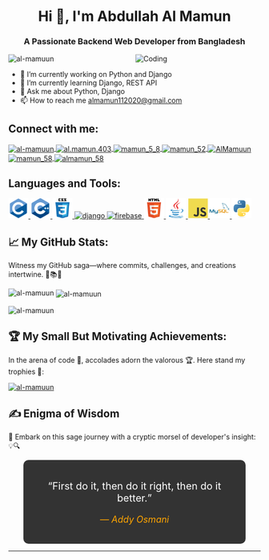 <h1 align="center">Hi 👋, I'm Abdullah Al Mamun</h1>
<h3 align="center">A Passionate Backend Web Developer from Bangladesh</h3>

<img align="right" alt="Coding" width="250" src="https://granroyalleigarape.com.br/wp-content/uploads/2021/05/programmer.gif" style="margin-right: 550">


<p align="left">
  <img src="https://komarev.com/ghpvc/?username=al-mamuun&label=Profile%20views&color=0e75b6&style=flat" alt="al-mamuun" />
</p>

- 🔭 I’m currently working on Python and Django
- 🌱 I’m currently learning Django, REST API
- 💬 Ask me about Python, Django
- 📫 How to reach me almamun112020@gmail.com


## Connect with me:
<p align="left">
  <a href="https://linkedin.com/in/al-mamuun" target="blank">
    <img align="center" src="https://raw.githubusercontent.com/rahuldkjain/github-profile-readme-generator/master/src/images/icons/Social/linked-in-alt.svg" alt="al-mamuun" height="30" width="40" />
  </a>
  <a href="https://fb.com/al.mamun.403" target="blank">
    <img align="center" src="https://raw.githubusercontent.com/rahuldkjain/github-profile-readme-generator/master/src/images/icons/Social/facebook.svg" alt="al.mamun.403" height="30" width="40" />
  </a>
  <a href="https://instagram.com/mamun_5_8" target="blank">
    <img align="center" src="https://raw.githubusercontent.com/rahuldkjain/github-profile-readme-generator/master/src/images/icons/Social/instagram.svg" alt="mamun_5_8" height="30" width="40" />
  </a>
  <a href="https://www.codechef.com/users/mamun_52" target="blank">
    <img align="center" src="https://cdn.jsdelivr.net/npm/simple-icons@3.1.0/icons/codechef.svg" alt="mamun_52" height="30" width="40" />
  </a>
  <a href="https://www.hackerrank.com/profile/AlMamuun" target="blank">
    <img align="center" src="https://raw.githubusercontent.com/rahuldkjain/github-profile-readme-generator/master/src/images/icons/Social/hackerrank.svg" alt="AlMamuun" height="30" width="40" />
  </a>
  <a href="https://codeforces.com/profile/mamun_58" target="blank">
    <img align="center" src="https://raw.githubusercontent.com/rahuldkjain/github-profile-readme-generator/master/src/images/icons/Social/codeforces.svg" alt="mamun_58" height="30" width="40" />
  </a>
  <a href="https://www.leetcode.com/almamun_58" target="blank">
    <img align="center" src="https://raw.githubusercontent.com/rahuldkjain/github-profile-readme-generator/master/src/images/icons/Social/leet-code.svg" alt="almamun_58" height="30" width="40" />
  </a>
</p>

## Languages and Tools:
<p align="left"> 
  <a href="https://www.cprogramming.com/" target="_blank" rel="no-referrer">
    <img src="https://raw.githubusercontent.com/devicons/devicon/master/icons/c/c-original.svg" alt="c" width="40" height="40"/>
  </a> 
  <a href="https://www.w3schools.com/cpp/" target="_blank" rel="noreferrer">
    <img src="https://raw.githubusercontent.com/devicons/devicon/master/icons/cplusplus/cplusplus-original.svg" alt="cplusplus" width="40" height="40"/>
  </a> 
  <a href="https://www.w3schools.com/css/" target="_blank" rel="noreferrer">
    <img src="https://raw.githubusercontent.com/devicons/devicon/master/icons/css3/css3-original-wordmark.svg" alt="css3" width="40" height="40"/>
  </a> 
  <a href="https://www.djangoproject.com/" target="_blank" rel="noreferrer">
    <img src="https://cdn.worldvectorlogo.com/logos/django.svg" alt="django" width="40" height="40"/>
  </a> 
  <a href="https://firebase.google.com/" target="_blank" rel="noreferrer">
    <img src="https://www.vectorlogo.zone/logos/firebase/firebase-icon.svg" alt="firebase" width="40" height="40"/>
  </a> 
  <a href="https://www.w3.org/html/" target="_blank" rel="noreferrer">
    <img src="https://raw.githubusercontent.com/devicons/devicon/master/icons/html5/html5-original-wordmark.svg" alt="html5" width="40" height="40"/>
  </a> 
  <a href="https://www.java.com" target="_blank" rel="noreferrer">
    <img src="https://raw.githubusercontent.com/devicons/devicon/master/icons/java/java-original.svg" alt="java" width="40" height="40"/>
  </a> 
  <a href="https://developer.mozilla.org/en-US/docs/Web/JavaScript" target="_blank" rel="noreferrer">
    <img src="https://raw.githubusercontent.com/devicons/devicon/master/icons/javascript/javascript-original.svg" alt="javascript" width="40" height="40"/>
  </a> 
  <a href="https://www.mysql.com/" target="_blank" rel="noreferrer">
    <img src="https://raw.githubusercontent.com/devicons/devicon/master/icons/mysql/mysql-original-wordmark.svg" alt="mysql" width="40" height="40"/>
  </a> 
  <a href="https://www.python.org" target="_blank" rel="noreferrer">
    <img src="https://raw.githubusercontent.com/devicons/devicon/master/icons/python/python-original.svg" alt="python" width="40" height="40"/>
  </a> 
  
</p>

## 📈 My GitHub Stats:
Witness my GitHub saga—where commits, challenges, and creations intertwine. 🚀📚🔗
<p><img align="left" src="https://github-readme-stats.vercel.app/api/top-langs?username=al-mamuun&show_icons=true&locale=en&layout=compact&theme=radical" alt="al-mamuun" /></p>

<p>&nbsp;<img align="center" src="https://github-readme-stats.vercel.app/api?username=al-mamuun&show_icons=true&locale=en&theme=radical" alt="al-mamuun" /></p>

<p><img align="center" src="https://github-readme-streak-stats.herokuapp.com/?user=al-mamuun&theme=radical" alt="al-mamuun" /></p>

## 🏆 My Small But Motivating Achievements:
In the arena of code 🏁, accolades adorn the valorous 🏆. Here stand my trophies 🏅:
<p align="left">
  <a href="https://github.com/ryo-ma/github-profile-trophy">
    <img src="https://github-profile-trophy.vercel.app/?username=al-mamuun&theme=dracula" alt="al-mamuun" />
  </a>
</p>


## ✍️ Enigma of Wisdom

🚀 Embark on this sage journey with a cryptic morsel of developer's insight: 💡🔍

<div align="center" style="background-color: #333333; padding: 20px; border-radius: 10px; color: #FFFFFF; width: 80%; margin: auto;">
  <p style="font-size: 20px;"> 
    <q>First do it, then do it right, then do it better.</q>
  </p>
  <p style="font-size: 18px; font-style: italic; color: #FFA500;"> 
    — Addy Osmani
  </p>
</div>

---






